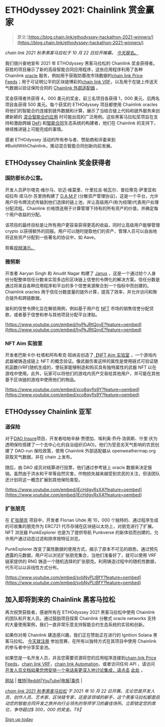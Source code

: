 # ETHOdyssey 2021: Chainlink 赏金赢家

> 原文:[https://blog.chain.link/ethodyssey-hackathon-2021-winners/](https://blog.chain.link/ethodyssey-hackathon-2021-winners/)

*chain link 2021 秋季黑客马拉松于 10 月 22 日拉开帷幕。* [*今天报名。*](https://chain.link/hackathon?utm_medium=referral&utm_source=chainlink-blog&utm_campaign=fall-2021-hackathon&utm_content=ethodyssey-2021-chainlink-bounty-winners)

我们很兴奋地宣布 2021 年 ETHOdyssey 黑客马拉松的 Chainlink 奖金获得者。获胜的项目展示了新的高级智能合同应用程序，这些应用程序利用了各种 Chainlink [oracle](https://chain.link/education/blockchain-oracles) 服务，例如用于获取防篡改市场数据的[chain link Price Feeds](https://chain.link/solutions/defi)；用于可证明公平的区块链博彩的[chain link VRF](https://chain.link/solutions/chainlink-vrf)，以及用于在链上传送天气数据以验证保险合同的 [Chainlink 外部适配器](https://blog.chain.link/build-and-use-external-adapters/) 。

奖金获得者共获得 4，000 美元的奖金，前三名项目各获得 1，000 美元，后两名项目各获得 500 美元。每个获奖的 ETHOdyssey 项目都使用 Chainlink oracles 将他们的智能合约连接到链外数据和计算，展示了当结合链上代码和链外服务来创建新颖的 [混合智能合约应用](https://blog.chain.link/hybrid-smart-contracts-explained/) 时可能出现的广泛用例。这些黑客马拉松奖项旨在支持和激励跨越 [DeFi](https://chain.link/education/defi) 和[智能合同](https://chain.link/education/smart-contracts)生态系统的构建者，他们在 Chainlink 的支持下，继续推进链上可能完成的事情。

感谢 ETHOdyssey 活动的所有参与者、赞助商和评委来到#BuildWithChainlink，推动混合智能合同创新向前发展。

## ETHOdyssey Chainlink 奖金获得者

### 国防部长办公室。

开发人员萨尔塔克·维尔马、钦迈·维莫里、什里拉吉·帕瓦尔、普拉蒂克·萨里亚和绍拉布·库马尔·苏里扬构建了 [D.A.M.P](https://devfolio.co/submissions/damp-dd4c) (分散资产管理协议)，这是一个平台，允许用户将令牌流式传输到他们选择的链上池，并让高级用户(称为经理)代表用户处理分配流程。Chainlink 价格馈送用于计算管理下持有的所有资产的价值，并确定每个用户收益的分配。

该项目的最终目标是让所有用户更容易获得更高的收益，同时让高级用户能够管理 crypto 以获得额外的回报。用户可以随时提取他们的资产，管理人员可以自由地将这些资产分配到一些著名的协议中，如 Aave。

观看[视频演示。](https://www.loom.com/share/e23f9108e250424ab34318e133889752)

### 雅努斯

开发者 Aaryan Singh 和 Anudit Nagar 构建了 [Janus](https://devfolio.co/submissions/janus-ad08) ，这是一个通过给个人身份分配整体信任分数来实现多边形区块链上信誉的令牌化的解决方案。信任分数是通过将来自各种应用程序和平台的多个信誉来源聚合到一个指标中而创建的。Chainlink oracles 用于信任分数度量的链外计算，提高了效率，并允许访问和聚合链外和跨链数据。

骏利的信誉令牌化旨在解锁用例，例如基于用户在 [NFT](https://chain.link/education/nfts) 市场的销售信誉分配贷款，或者基于信誉和参与其他项目分配平台津贴。

[https://www.youtube.com/embed/hyPkJRtQoyE?feature=oembed](https://www.youtube.com/embed/hyPkJRtQoyE?feature=oembed)

### NFT Aim 实验室

开发者巴斯卡尔·杜塔和阿布希克·班纳吉创造了[【NFT Aim 实验室](https://devfolio.co/submissions/nft-aim-lab-0399) ，一个游戏内武器被铸造成链上 NFT 的概念验证。像武器伤害这样的属性是使用链式可验证随机函数(VRF)随机生成的，使玩家能够制造和购买具有独特属性的武器 NFT 以在游戏中使用。此外，玩家可以将他们的游戏内资产交易给其他用户，并可能在其他基于区块链的游戏中使用他们的物品。

[https://www.youtube.com/embed/xco8qyfls9Y?feature=oembed](https://www.youtube.com/embed/xco8qyfls9Y?feature=oembed)

## ETHOdyssey Chainlink 亚军

### 道保险

对于[DAO Insure](https://devfolio.co/submissions/daoinsure-1e0c)项目，开发者哈帕辛赫·贾德加、埃利奥·乔丹·洛佩斯、什里·庆为透明保险搭建了一个去中心化的自治组织(DAO)。他们为受恶劣天气影响的农民创建了 DAO-run 保险政策，使用 Chainlink 外部适配器从 openweathermap.org 获取天气数据，并在 chain 上发布。

随后，由 DAO 成员对结算进行投票，他们通过参考链上 oracle 数据来决定报销。虽然由于洪水和干旱等自然灾害，作物损失越来越受到农民的关注，但该团队还计划将这一概念扩展到其他保险类型。

[https://www.youtube.com/embed/jEcHdgvRxXA?feature=oembed](https://www.youtube.com/embed/jEcHdgvRxXA?feature=oembed)

### 扩张朋克

在 [扩张朋克](https://devfolio.co/submissions/expansionpunksdao-1d1f) 项目中，开发者 Florian Uhde 用 10，000 个独特的、通过程序生成的可收集的朋克作为 ERC721 代币存储在区块链以太坊上，对朋克进行了扩展。NFT 浏览器 PunkExplorer 也是为了提供导航 Punkverse 的新体验而创建的，允许用户通过动态过滤和排序按特征浏览。

PunkExplorer 改变了属性数据的使用方式，揭示了原本不可见的趋势。通过预先透露的元数据，用户可以浏览扩张朋克集合，当他们准备好了，就可以使用 VRF 链家提供的 RNG 铸造一个随机选择的扩张朋克。利用铸造过程中的随机性数据，代币可以以非线性方式分布。

[https://www.youtube.com/embed/sybNyPLtBfY?feature=oembed](https://www.youtube.com/embed/sybNyPLtBfY?feature=oembed)

## 加入即将到来的 Chainlink 黑客马拉松

再次祝贺获胜者，感谢所有在 ETHOdyssey 2021 黑客马拉松中使用 Chainlink 的团队和开发人员。通过鼓励项目探索 Chainlink 分散式 oracle networks 支持的大量使用案例，我们一直非常乐意支持智能合约生态系统的实验和创新。

如果你对用 Chainlink 建造感兴趣，我们正在赞助正在进行的 Ignition Solana 黑客马拉松。 [今天就注册](https://ignition.devpost.com/) 参加竞赛，在所有以独特方式在其项目中使用 Chainlink 的参与者中分享奖金池。

如果您是一名开发人员，并且您需要资源将您的应用程序连接到[chain link Price Feeds](https://docs.chain.link/docs/using-chainlink-reference-contracts)，[chain link VRF](https://docs.chain.link/docs/chainlink-vrf)，[chain link Automation](https://chain.link/automation)，或者访问任何 API ，请访问 [开发人员文档如果您想安排一个电话来更深入地讨论集成，请点击](https://docs.chain.link/) [此处](https://chainlink.typeform.com/to/gEwrPO) 。

[网站](https://chain.link/) | [推特](https://twitter.com/chainlink)|[Reddit](https://www.reddit.com/r/Chainlink/)|[YouTube](https://www.youtube.com/channel/UCnjkrlqaWEBSnKZQ71gdyFA)|[电报|](https://t.me/chainlinkofficial)[事件](https://chain.link/community/events) |

*[chain link 2021 秋季黑客马拉松](https://chain.link/hackathon) 于 2021 年 10 月 22 日开赛。无论您是开发人员、创作人员、艺术家、区块链专家，还是该领域的新手，这个黑客马拉松都是启动您的智能合同开发之旅并向行业领先的导师学习的最佳场所。立即锁定您的席位，争夺超过$ 300，000 的奖金。T9】*

[Sign up today](https://chain.link/hackathon?utm_medium=referral&utm_source=chainlink-blog&utm_campaign=fall-2021-hackathon&utm_content=ethodyssey-2021-chainlink-bounty-winners)